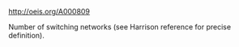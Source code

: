 http://oeis.org/A000809

Number of switching networks (see Harrison reference for precise definition).
